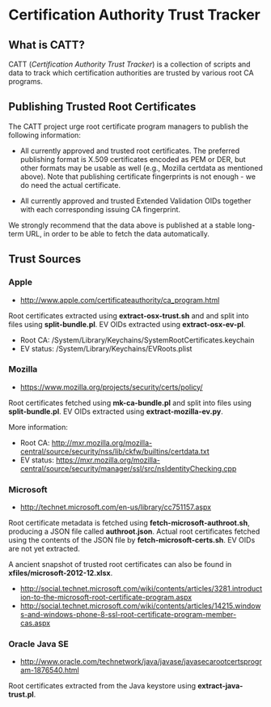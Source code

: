 # Certification Authority Trust Tracker

## What is CATT?

CATT (_Certification Authority Trust Tracker_) is a collection of scripts and
data to track which certification authorities are trusted by various root CA
programs.


## Publishing Trusted Root Certificates

The CATT project urge root certificate program managers to publish the
following information:

- All currently approved and trusted root certificates. The preferred
  publishing format is X.509 certificates encoded as PEM or DER, but other
  formats may be usable as well (e.g., Mozilla certdata as mentioned above).
  Note that publishing certificate fingerprints is not enough - we do need the
  actual certificate.

- All currently approved and trusted Extended Validation OIDs together with
  each corresponding issuing CA fingerprint.

We strongly recommend that the data above is published at a stable long-term
URL, in order to be able to fetch the data automatically.


##  Trust Sources

### Apple

- http://www.apple.com/certificateauthority/ca_program.html

Root certificates extracted using **extract-osx-trust.sh** and and split into
files using **split-bundle.pl**. EV OIDs extracted using **extract-osx-ev-pl**.

- Root CA: /System/Library/Keychains/SystemRootCertificates.keychain
- EV status: /System/Library/Keychains/EVRoots.plist

### Mozilla

- https://www.mozilla.org/projects/security/certs/policy/

Root certificates fetched using **mk-ca-bundle.pl** and split into files using
**split-bundle.pl**. EV OIDs extracted using **extract-mozilla-ev.py**.

More information:

- Root CA: http://mxr.mozilla.org/mozilla-central/source/security/nss/lib/ckfw/builtins/certdata.txt
- EV status: https://mxr.mozilla.org/mozilla-central/source/security/manager/ssl/src/nsIdentityChecking.cpp

### Microsoft

- http://technet.microsoft.com/en-us/library/cc751157.aspx

Root certificate metadata is fetched using **fetch-microsoft-authroot.sh**,
producing a JSON file called **authroot.json**. Actual root certificates
fetched using the contents of the JSON file by **fetch-microsoft-certs.sh**. EV
OIDs are not yet extracted.

A ancient snapshot of trusted root certificates can also be found in
**xfiles/microsoft-2012-12.xlsx**.

- http://social.technet.microsoft.com/wiki/contents/articles/3281.introduction-to-the-microsoft-root-certificate-program.aspx
- http://social.technet.microsoft.com/wiki/contents/articles/14215.windows-and-windows-phone-8-ssl-root-certificate-program-member-cas.aspx


### Oracle Java SE

- http://www.oracle.com/technetwork/java/javase/javasecarootcertsprogram-1876540.html

Root certificates extracted from the Java keystore using
**extract-java-trust.pl**.
